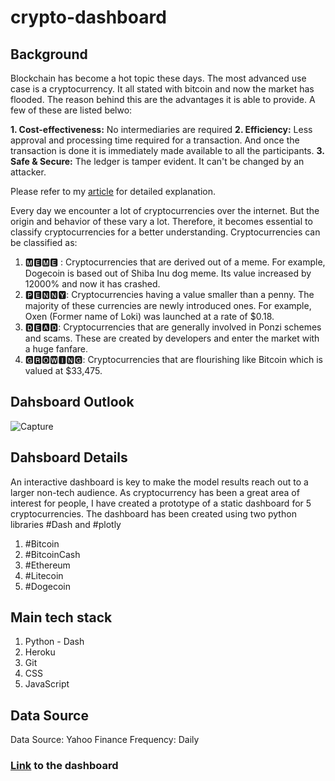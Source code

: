 # crypto-dashboard


## Background 
Blockchain has become a hot topic these days. The most advanced use case is a cryptocurrency. It all stated with bitcoin and now the market has flooded. The reason behind this are the advantages it is able to provide. A few of these are listed belwo: 


**1. Cost-effectiveness:** No intermediaries are required
**2. Efficiency:** Less approval and processing time required for a transaction. And once the transaction is done it is immediately made available to all the participants.
**3. Safe & Secure:** The ledger is tamper evident. It can't be changed by an attacker.

Please refer to my [article](https://jyotiyadav99111.medium.com/data-science-and-blockchain-a-bright-future-ahead-29bfe4fb2b56) for detailed explanation. 

Every day we encounter a lot of cryptocurrencies over the internet. But the origin and behavior of these vary a lot. Therefore, it becomes essential to classify cryptocurrencies for a better understanding. Cryptocurrencies can be classified as:
1. 🅼🅴🅼🅴 : Cryptocurrencies that are derived out of a meme. For example, Dogecoin is based out of Shiba Inu dog meme. Its value increased by 12000% and now it has crashed.
2. 🅿🅴🅽🅽🆈: Cryptocurrencies having a value smaller than a penny. The majority of these currencies are newly introduced ones. For example, Oxen (Former name of Loki) was launched at a rate of $0.18.
3. 🅳🅴🅰🅳: Cryptocurrencies that are generally involved in Ponzi schemes and scams. These are created by developers and enter the market with a huge fanfare.
4. 🅶🆁🅾🆆🅸🅽🅶: Cryptocurrencies that are flourishing like Bitcoin which is valued at $33,475.


## Dahsboard Outlook

![Capture](https://user-images.githubusercontent.com/30169240/126311672-699d9f82-6d64-4ca6-a084-21cbc0b0a3bb.PNG)

## Dahsboard Details 
An interactive dashboard is key to make the model results reach out to a larger non-tech audience. As cryptocurrency has been a great area of interest for people, I have created a prototype of a static dashboard for 5 cryptocurrencies. The dashboard has been created using two python libraries #Dash and #plotly
1. #Bitcoin
2. #BitcoinCash
3. #Ethereum
4. #Litecoin
5. #Dogecoin

## Main tech stack
1. Python - Dash 
2. Heroku
3. Git
4. CSS
5. JavaScript


## Data Source

Data Source: Yahoo Finance
Frequency: Daily

### [Link](https://cryptocurrency-app-dash.herokuapp.com/) to the dashboard
